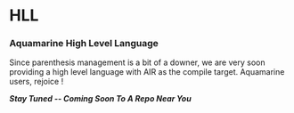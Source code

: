 # HLL

### Aquamarine High Level Language

Since parenthesis management is a bit of a downer, we are very soon providing a high level language with AIR as the compile target. Aquamarine users, rejoice !

_**Stay Tuned -- Coming Soon To A Repo Near You**_



